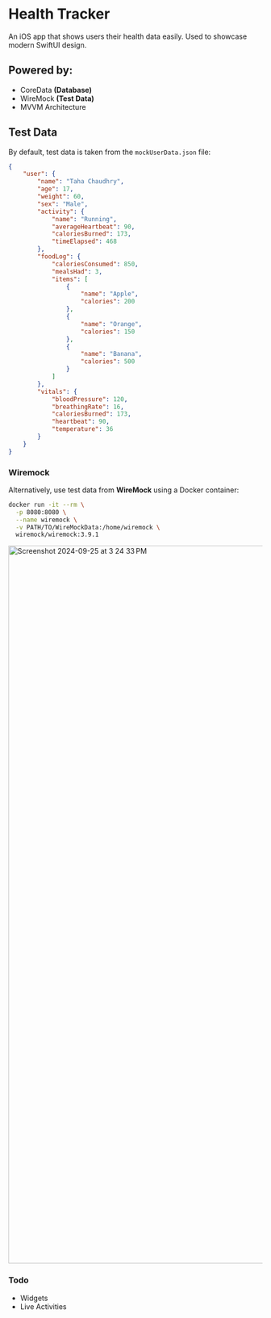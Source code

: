 # Health Tracker

An iOS app that shows users their health data easily. Used to showcase modern SwiftUI design.


## Powered by:
- CoreData **(Database)**
- WireMock **(Test Data)**
- MVVM Architecture




## Test Data
By default, test data is taken from the `mockUserData.json` file:
```json
{
    "user": {
        "name": "Taha Chaudhry",
        "age": 17,
        "weight": 60,
        "sex": "Male",
        "activity": {
            "name": "Running",
            "averageHeartbeat": 90,
            "caloriesBurned": 173,
            "timeElapsed": 468
        },
        "foodLog": {
            "caloriesConsumed": 850,
            "mealsHad": 3,
            "items": [
                {
                    "name": "Apple",
                    "calories": 200
                },
                {
                    "name": "Orange",
                    "calories": 150
                },
                {
                    "name": "Banana",
                    "calories": 500
                }
            ]
        },
        "vitals": {
            "bloodPressure": 120,
            "breathingRate": 16,
            "caloriesBurned": 173,
            "heartbeat": 90,
            "temperature": 36
        }
    }
}

```

### Wiremock
Alternatively, use test data from **WireMock** using a Docker container:
```bash
docker run -it --rm \
  -p 8080:8080 \
  --name wiremock \
  -v PATH/TO/WireMockData:/home/wiremock \
  wiremock/wiremock:3.9.1
```



<img width="1423" alt="Screenshot 2024-09-25 at 3 24 33 PM" src="https://github.com/user-attachments/assets/71d3b63b-ed16-4459-87d1-db3c5da48821">

### Todo
- Widgets
- Live Activities
